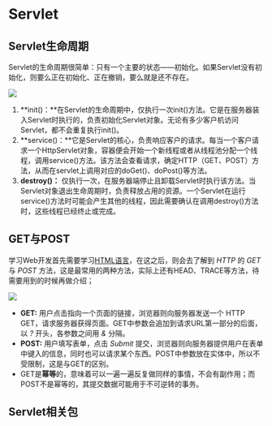# Servlet

## Servlet生命周期

Servlet的生命周期很简单：只有一个主要的状态——初始化。如果Servlet没有初始化，则要么正在初始化、正在撤销，要么就是还不存在。

![](http://ww1.sinaimg.cn/large/82c8e86egy1fdfhu9y4loj20jx0bs3zi)

1. **init()：**在Servlet的生命周期中，仅执行一次init()方法。它是在服务器装入Servlet时执行的，负责初始化Servlet对象。无论有多少客户机访问Servlet，都不会重复执行init()。
2. **service()：**它是Servlet的核心，负责响应客户的请求。每当一个客户请求一个HttpServlet对象，容器便会开始一个新线程或者从线程池分配一个线程，调用service()方法。该方法会查看请求，确定HTTP（GET、POST）方法，从而在servlet上调用对应的doGet()、doPost()等方法。
3. **destroy()：** 仅执行一次，在服务器端停止且卸载Servlet时执行该方法。当Servlet对象退出生命周期时，负责释放占用的资源。一个Servlet在运行service()方法时可能会产生其他的线程，因此需要确认在调用destroy()方法时，这些线程已经终止或完成。

## GET与POST

学习Web开发首先需要学习[HTML语言](http://www.w3school.com.cn/html/)，在这之后，则会去了解到 *HTTP* 的 *GET* 与 *POST* 方法，这是最常用的两种方法，实际上还有HEAD、TRACE等方法，待需要用到的时候再做介绍；

![](http://ww1.sinaimg.cn/large/82c8e86egy1fdi2aoz3t9j20te0asq4a)

+ **GET:** 用户点击指向一个页面的链接，浏览器则向服务器发送一个 HTTP GET，请求服务器获得页面。GET中参数会追加到请求URL第一部分的后面，以 _?_ 开头，各参数之间用 _&_ 分隔。
+ **POST:** 用户填写表单，点击 *Submit* 提交，浏览器则向服务器提供用户在表单中键入的信息，同时也可以请求某个东西。POST中参数放在实体中，所以不受限制，这是与GET的区别。
+ GET是**幂等**的，意味着可以一遍一遍反复做同样的事情，不会有副作用；而POST不是幂等的，其提交数据可能用于不可逆转的事务。

## Servlet相关包

